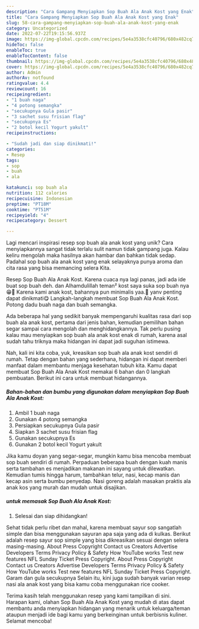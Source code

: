 ```yaml
---
description: "Cara Gampang Menyiapkan Sop Buah Ala Anak Kost yang Enak"
title: "Cara Gampang Menyiapkan Sop Buah Ala Anak Kost yang Enak"
slug: 58-cara-gampang-menyiapkan-sop-buah-ala-anak-kost-yang-enak
category: Uncategorized
date: 2022-07-22T19:15:56.937Z
image: https://img-global.cpcdn.com/recipes/5e4a3538cfc40796/680x482cq70/sop-buah-ala-anak-kost-foto-resep-utama.jpg
hideToc: false
enableToc: true
enableTocContent: false
thumbnail: https://img-global.cpcdn.com/recipes/5e4a3538cfc40796/680x482cq70/sop-buah-ala-anak-kost-foto-resep-utama.jpg
cover: https://img-global.cpcdn.com/recipes/5e4a3538cfc40796/680x482cq70/sop-buah-ala-anak-kost-foto-resep-utama.jpg
author: Admin
authorAv: notfound
ratingvalue: 4.4
reviewcount: 16
recipeingredient:
- "1 buah naga"
- "4 potong semangka"
- "secukupnya Gula pasir"
- "3 sachet susu frisian flag"
- "secukupnya Es"
- "2 botol kecil Yogurt yakult"
recipeinstructions:

- "Sudah jadi dan siap dinikmati!"
categories:
- Resep
tags:
- sop
- buah
- ala

katakunci: sop buah ala 
nutrition: 112 calories
recipecuisine: Indonesian
preptime: "PT18M"
cooktime: "PT51M"
recipeyield: "4"
recipecategory: Dessert

---
```





Lagi mencari inspirasi resep sop buah ala anak kost yang unik? Cara menyiapkannya sangat tidak terlalu sulit namun tidak gampang juga. Kalau keliru mengolah maka hasilnya akan hambar dan bahkan tidak sedap. Padahal sop buah ala anak kost yang enak selayaknya punya aroma dan cita rasa yang bisa memancing selera Kita.





Resep Sop Buah Ala Anak Kost. Karena cuaca nya lagi panas, jadi ada ide buat sop buah deh. dan Alhamdulillah teman² kost saya suka sop buah nya😁🤭 Karena kami anak kost, bahannya pun minimalis yaa.🤭 yanv penting dapat dinikmati😋 Langkah-langkah membuat Sop Buah Ala Anak Kost. Potong dadu buah naga dan buah semangka.

Ada beberapa hal yang sedikit banyak mempengaruhi kualitas rasa dari sop buah ala anak kost, pertama dari jenis bahan, kemudian pemilihan bahan segar sampai cara mengolah dan menghidangkannya. Tak perlu pusing kalau mau menyiapkan sop buah ala anak kost enak di rumah, karena asal sudah tahu triknya maka hidangan ini dapat jadi suguhan istimewa.






Nah, kali ini kita coba, yuk, kreasikan sop buah ala anak kost sendiri di rumah. Tetap dengan bahan yang sederhana, hidangan ini dapat memberi manfaat dalam membantu menjaga kesehatan tubuh kita. Kamu dapat membuat Sop Buah Ala Anak Kost memakai 6 bahan dan 0 langkah pembuatan. Berikut ini cara untuk membuat hidangannya.

<!--inarticleads1-->

##### Bahan-bahan dan bumbu yang digunakan dalam menyiapkan Sop Buah Ala Anak Kost:

1. Ambil 1 buah naga
1. Gunakan 4 potong semangka
1. Persiapkan secukupnya Gula pasir
1. Siapkan 3 sachet susu frisian flag
1. Gunakan secukupnya Es
1. Gunakan 2 botol kecil Yogurt yakult


Jika kamu doyan yang segar-segar, mungkin kamu bisa mencoba membuat sop buah sendiri di rumah. Perpaduan beberapa buah dengan kuah manis serta tambahan es menjadikan makanan ini sayang untuk dilewatkan. Kemudian tumis hingga harum, tambahkan telur, nasi, kecap manis dan kecap asin serta bumbu penyedap. Nasi goreng adalah masakan praktis ala anak kos yang murah dan mudah untuk disajikan. 

<!--inarticleads2-->

#####  untuk memasak Sop Buah Ala Anak Kost:


1. Selesai dan siap dihidangkan!

Sehat tidak perlu ribet dan mahal, karena membuat sayur sop sangatlah simple dan bisa menggunakan sayuran apa saja yang ada di kulkas. Berikut adalah resep sayur sop simple yang bisa dikreasikan sesuai dengan selera masing-masing. About Press Copyright Contact us Creators Advertise Developers Terms Privacy Policy &amp; Safety How YouTube works Test new features NFL Sunday Ticket Press Copyright. About Press Copyright Contact us Creators Advertise Developers Terms Privacy Policy &amp; Safety How YouTube works Test new features NFL Sunday Ticket Press Copyright. Garam dan gula secukupnya Selain itu, kini juga sudah banyak varian resep nasi ala anak kost yang bisa kamu coba menggunakan rice cooker. 

Terima kasih telah menggunakan resep yang kami tampilkan di sini. Harapan kami, olahan Sop Buah Ala Anak Kost yang mudah di atas dapat membantu anda menyiapkan hidangan yang menarik untuk keluarga/teman ataupun menjadi ide bagi kamu yang berkeinginan untuk berbisnis kuliner. Selamat mencoba!
